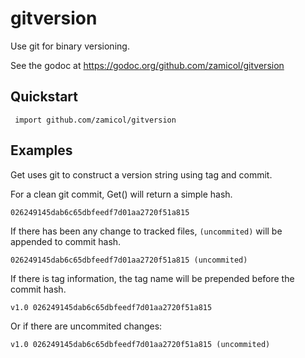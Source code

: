 # gitversion
Use git for binary versioning.  

See the godoc at https://godoc.org/github.com/zamicol/gitversion


## Quickstart

` import github.com/zamicol/gitversion`

## Examples
Get uses git to construct a version string using tag and commit.

For a clean git commit, Get() will return a simple hash.

    026249145dab6c65dbfeedf7d01aa2720f51a815


If there has been any change to tracked files, `(uncommited)` will be
appended to commit hash.

    026249145dab6c65dbfeedf7d01aa2720f51a815 (uncommited)

If there is tag information, the tag name will be prepended before the
commit hash.

    v1.0 026249145dab6c65dbfeedf7d01aa2720f51a815

Or if there are uncommited changes:

    v1.0 026249145dab6c65dbfeedf7d01aa2720f51a815 (uncommited)
